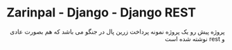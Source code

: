 # Zarinpal - Django - Django REST
<div dir="rtl">
   پروژه پیش رو یک پروژه نمونه پرداخت زرین پال در جنگو می باشد که هم بصورت عادی و rest نوشته شده است
</div>

